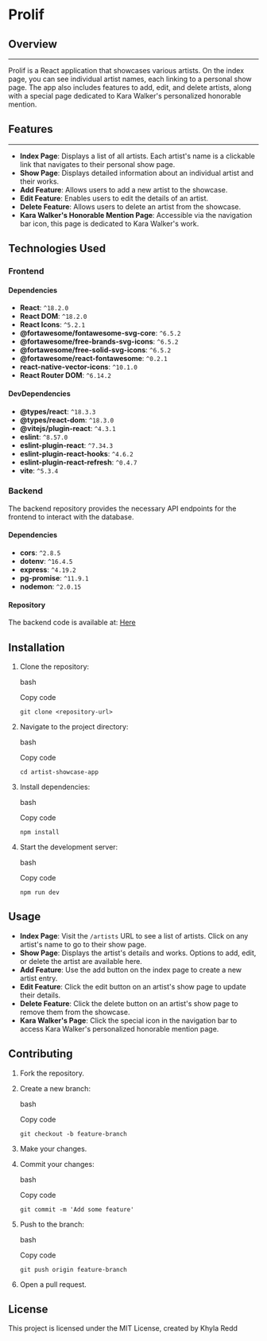 Prolif
======

## Overview
--------

Prolif is a React application that showcases various artists. On the index page, you can see individual artist names, each linking to a personal show page. The app also includes features to add, edit, and delete artists, along with a special page dedicated to Kara Walker's personalized honorable mention.

## Features
--------

-   **Index Page**: Displays a list of all artists. Each artist's name is a clickable link that navigates to their personal show page.
-   **Show Page**: Displays detailed information about an individual artist and their works.
-   **Add Feature**: Allows users to add a new artist to the showcase.
-   **Edit Feature**: Enables users to edit the details of an artist.
-   **Delete Feature**: Allows users to delete an artist from the showcase.
-   **Kara Walker's Honorable Mention Page**: Accessible via the navigation bar icon, this page is dedicated to Kara Walker's work.

Technologies Used
-----------------

### Frontend

#### Dependencies

-   **React**: `^18.2.0`
-   **React DOM**: `^18.2.0`
-   **React Icons**: `^5.2.1`
-   **@fortawesome/fontawesome-svg-core**: `^6.5.2`
-   **@fortawesome/free-brands-svg-icons**: `^6.5.2`
-   **@fortawesome/free-solid-svg-icons**: `^6.5.2`
-   **@fortawesome/react-fontawesome**: `^0.2.1`
-   **react-native-vector-icons**: `^10.1.0`
-   **React Router DOM**: `^6.14.2`

#### DevDependencies

-   **@types/react**: `^18.3.3`
-   **@types/react-dom**: `^18.3.0`
-   **@vitejs/plugin-react**: `^4.3.1`
-   **eslint**: `^8.57.0`
-   **eslint-plugin-react**: `^7.34.3`
-   **eslint-plugin-react-hooks**: `^4.6.2`
-   **eslint-plugin-react-refresh**: `^0.4.7`
-   **vite**: `^5.3.4`

### Backend

The backend repository provides the necessary API endpoints for the frontend to interact with the database.

#### Dependencies

-   **cors**: `^2.8.5`
-   **dotenv**: `^16.4.5`
-   **express**: `^4.19.2`
-   **pg-promise**: `^11.9.1`
-   **nodemon**: `^2.0.15`

#### Repository

The backend code is available at: [Here](https://github.com/KhylaRedd/prolif_backend)

Installation
------------

1.  Clone the repository:

    bash

    Copy code

    `git clone <repository-url>`

2.  Navigate to the project directory:

    bash

    Copy code

    `cd artist-showcase-app`

3.  Install dependencies:

    bash

    Copy code

    `npm install`

4.  Start the development server:

    bash

    Copy code

    `npm run dev`

Usage
-----

-   **Index Page**: Visit the `/artists` URL to see a list of artists. Click on any artist's name to go to their show page.
-   **Show Page**: Displays the artist's details and works. Options to add, edit, or delete the artist are available here.
-   **Add Feature**: Use the add button on the index page to create a new artist entry.
-   **Edit Feature**: Click the edit button on an artist's show page to update their details.
-   **Delete Feature**: Click the delete button on an artist's show page to remove them from the showcase.
-   **Kara Walker's Page**: Click the special icon in the navigation bar to access Kara Walker's personalized honorable mention page.

Contributing
------------

1.  Fork the repository.
2.  Create a new branch:

    bash

    Copy code

    `git checkout -b feature-branch`

3.  Make your changes.
4.  Commit your changes:

    bash

    Copy code

    `git commit -m 'Add some feature'`

5.  Push to the branch:

    bash

    Copy code

    `git push origin feature-branch`

6.  Open a pull request.

License
-------

This project is licensed under the MIT License, created by Khyla Redd